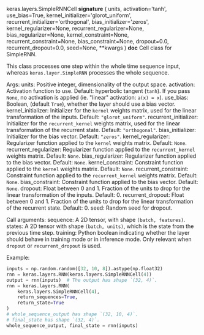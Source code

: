keras.layers.SimpleRNNCell
__signature__
(
  units,
  activation='tanh',
  use_bias=True,
  kernel_initializer='glorot_uniform',
  recurrent_initializer='orthogonal',
  bias_initializer='zeros',
  kernel_regularizer=None,
  recurrent_regularizer=None,
  bias_regularizer=None,
  kernel_constraint=None,
  recurrent_constraint=None,
  bias_constraint=None,
  dropout=0.0,
  recurrent_dropout=0.0,
  seed=None,
  **kwargs
)
__doc__
Cell class for SimpleRNN.

This class processes one step within the whole time sequence input, whereas
`keras.layer.SimpleRNN` processes the whole sequence.

Args:
    units: Positive integer, dimensionality of the output space.
    activation: Activation function to use.
        Default: hyperbolic tangent (`tanh`).
        If you pass `None`, no activation is applied
        (ie. "linear" activation: `a(x) = x`).
    use_bias: Boolean, (default `True`), whether the layer
        should use a bias vector.
    kernel_initializer: Initializer for the `kernel` weights matrix,
        used for the linear transformation of the inputs. Default:
        `"glorot_uniform"`.
    recurrent_initializer: Initializer for the `recurrent_kernel`
        weights matrix, used for the linear transformation
        of the recurrent state. Default: `"orthogonal"`.
    bias_initializer: Initializer for the bias vector. Default: `"zeros"`.
    kernel_regularizer: Regularizer function applied to the `kernel` weights
        matrix. Default: `None`.
    recurrent_regularizer: Regularizer function applied to the
        `recurrent_kernel` weights matrix. Default: `None`.
    bias_regularizer: Regularizer function applied to the bias vector.
        Default: `None`.
    kernel_constraint: Constraint function applied to the `kernel` weights
        matrix. Default: `None`.
    recurrent_constraint: Constraint function applied to the
        `recurrent_kernel` weights matrix. Default: `None`.
    bias_constraint: Constraint function applied to the bias vector.
        Default: `None`.
    dropout: Float between 0 and 1. Fraction of the units to drop for the
        linear transformation of the inputs. Default: 0.
    recurrent_dropout: Float between 0 and 1. Fraction of the units to drop
        for the linear transformation of the recurrent state. Default: 0.
    seed: Random seed for dropout.

Call arguments:
    sequence: A 2D tensor, with shape `(batch, features)`.
    states: A 2D tensor with shape `(batch, units)`, which is the state
        from the previous time step.
    training: Python boolean indicating whether the layer should behave in
        training mode or in inference mode. Only relevant when `dropout` or
        `recurrent_dropout` is used.

Example:

```python
inputs = np.random.random([32, 10, 8]).astype(np.float32)
rnn = keras.layers.RNN(keras.layers.SimpleRNNCell(4))
output = rnn(inputs)  # The output has shape `(32, 4)`.
rnn = keras.layers.RNN(
    keras.layers.SimpleRNNCell(4),
    return_sequences=True,
    return_state=True
)
# whole_sequence_output has shape `(32, 10, 4)`.
# final_state has shape `(32, 4)`.
whole_sequence_output, final_state = rnn(inputs)
```
